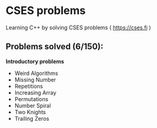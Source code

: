 # CSES problems
Learning C++ by solving CSES problems ( https://cses.fi )

## Problems solved (6/150):
**Introductory problems**
- Weird Algorithms
- Missing Number
- Repetitions
- Increasing Array
- Permutations
- Number Spiral
- Two Knights
- Trailing Zeros
